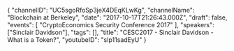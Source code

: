 {
    "channelID": "UC5sgoRfoSp3jeX4DEqKLwKg",
    "channelName": "Blockchain at Berkeley",
    "date": "2017-10-17T21:26:43.000Z",
    "draft": false,
    "events": [
        "CryptoEconomics Security Conference 2017"
    ],
    "speakers": ["Sinclair Davidson"],
    "tags": [],
    "title": "CESC2017 - Sinclair Davidson - What is a Token?",
    "youtubeID": "sIp11sadEyU"
}
